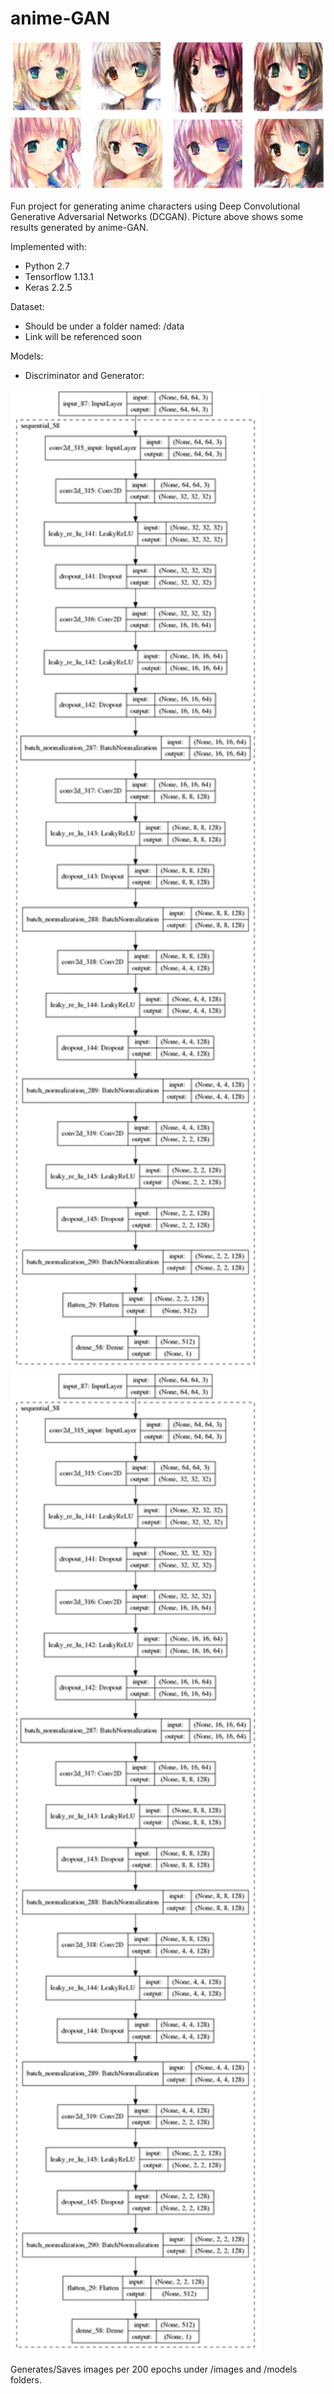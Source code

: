 # anime-GAN

![Results](result.png)

Fun project for generating anime characters using Deep Convolutional Generative Adversarial Networks (DCGAN). Picture above shows some results generated by anime-GAN.

Implemented with:

  * Python 2.7
  * Tensorflow 1.13.1
  * Keras 2.2.5

Dataset:
  * Should be under a folder named: /data
  * Link will be referenced soon

Models:

  * Discriminator and Generator:
  
  <img src="discriminator.png" width="400"> <img src="discriminator.png" width="400">
  
Generates/Saves images per 200 epochs under /images and /models folders.
  
  
